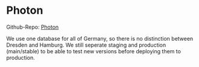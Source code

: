 # Photon

Github-Repo: [Photon](https://github.com/komoot/photon)

We use one database for all of Germany, so there is no distinction between Dresden and Hamburg.
We still seperate staging and production (main/stable) to be able to test new versions before deploying them to production.